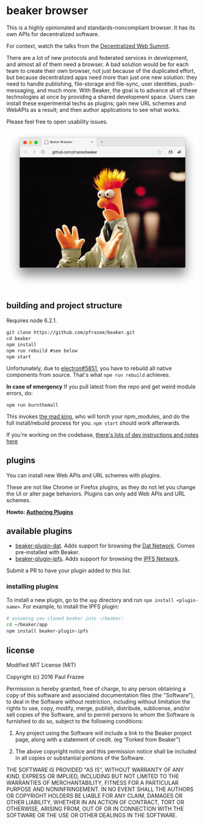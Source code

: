 beaker browser
======

This is a highly opinionated and standards-noncompliant browser.
It has its own APIs for decentralized software.

For context, watch the talks from the [Decentralized Web Summit](http://www.decentralizedweb.net/).

There are a lot of new protocols and federated services in development, and almost all of them need a browser.
A bad solution would be for each team to create their own browser, not just because of the duplicated effort, but because decentralized apps need more than just one new solution: they need to handle publishing, file-storage and file-sync, user identities, push-messaging, and much more.
With Beaker, the goal is to advance all of these technologies at once by providing a shared development space.
Users can install these experimental techs as plugins; gain new URL schemes and WebAPIs as a result; and then author applications to see what works.

Please feel free to open usability issues.

![screenshot.png](screenshot.png)

## building and project structure

Requires node 6.2.1.

```
git clone https://github.com/pfrazee/beaker.git
cd beaker
npm install
npm run rebuild #see below
npm start
```

Unfortunately, due to [electron#5851](https://github.com/electron/electron/issues/5851), you have to rebuild all native components from source.
That's what `npm run rebuild` achieves.

**In case of emergency** If you pull latest from the repo and get weird module errors, do:

```
npm run burnthemall
```

This invokes [the mad king](http://nerdist.com/wp-content/uploads/2016/05/the-mad-king-game-of-thrones.jpg), who will torch your npm_modules, and do the full install/rebuild process for you.
`npm start` should work afterwards.

If you're working on the codebase, [there's lots of dev instructions and notes here](./build-notes.md)

## plugins

You can install new Web APIs and URL schemes with plugins.

These are not like Chrome or Firefox plugins, as they do not let you change the UI or alter page behaviors.
Plugins can only add Web APIs and URL schemes.

**Howto: [Authoring Plugins](./doc/authoring-plugins.md)**

## available plugins

 - [beaker-plugin-dat](https://github.com/pfrazee/beaker-plugin-dat). Adds support for browsing the [Dat Network](http://dat-data.com/). Comes pre-installed with Beaker. 
 - [beaker-plugin-ipfs](https://github.com/pfrazee/beaker-plugin-ipfs). Adds support for browsing the [IPFS Network](https://ipfs.io/).

Submit a PR to have your plugin added to this list.

### installing plugins

To install a new plugin, go to the `app` directory and run `npm install <plugin-name>`.
For example, to install the IPFS plugin:

```bash
# assuming you cloned beaker into ~/beaker:
cd ~/beaker/app
npm install beaker-plugin-ipfs
```

## license

Modified MIT License (MIT)

Copyright (c) 2016 Paul Frazee

Permission is hereby granted, free of charge, to any person obtaining a copy
of this software and associated documentation files (the "Software"), to deal
in the Software without restriction, including without limitation the rights
to use, copy, modify, merge, publish, distribute, sublicense, and/or sell
copies of the Software, and to permit persons to whom the Software is
furnished to do so, subject to the following conditions:

 1. Any project using the Software will include a link to the Beaker project page,
along with a statement of credit. (eg "Forked from Beaker")

 2. The above copyright notice and this permission notice shall be included in all
copies or substantial portions of the Software.

THE SOFTWARE IS PROVIDED "AS IS", WITHOUT WARRANTY OF ANY KIND, EXPRESS OR
IMPLIED, INCLUDING BUT NOT LIMITED TO THE WARRANTIES OF MERCHANTABILITY,
FITNESS FOR A PARTICULAR PURPOSE AND NONINFRINGEMENT. IN NO EVENT SHALL THE
AUTHORS OR COPYRIGHT HOLDERS BE LIABLE FOR ANY CLAIM, DAMAGES OR OTHER
LIABILITY, WHETHER IN AN ACTION OF CONTRACT, TORT OR OTHERWISE, ARISING FROM,
OUT OF OR IN CONNECTION WITH THE SOFTWARE OR THE USE OR OTHER DEALINGS IN THE
SOFTWARE.
